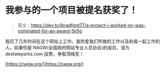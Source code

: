 # 我参与的一个项目被提名获奖了！

> 原文：<https://dev.to/jbradford77/a-project-i-worked-on-was-nominated-for-an-award-5h5g>

我花了几年时间在这个网站上工作。我热爱我们所做的工作以及和我一起工作的人。如果你是 NAGW(全国政府网站专业人员协会)的成员，请为 destateparks.com 投票，争取顶峰奖！

[https://nagw.org/](https://nagw.org/)